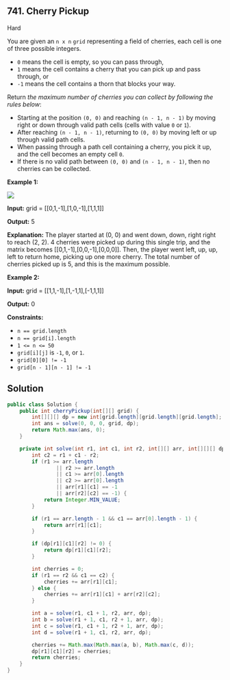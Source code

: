 ## 741\. Cherry Pickup

Hard

You are given an `n x n` `grid` representing a field of cherries, each cell is one of three possible integers.

*   `0` means the cell is empty, so you can pass through,
*   `1` means the cell contains a cherry that you can pick up and pass through, or
*   `-1` means the cell contains a thorn that blocks your way.

Return _the maximum number of cherries you can collect by following the rules below_:

*   Starting at the position `(0, 0)` and reaching `(n - 1, n - 1)` by moving right or down through valid path cells (cells with value `0` or `1`).
*   After reaching `(n - 1, n - 1)`, returning to `(0, 0)` by moving left or up through valid path cells.
*   When passing through a path cell containing a cherry, you pick it up, and the cell becomes an empty cell `0`.
*   If there is no valid path between `(0, 0)` and `(n - 1, n - 1)`, then no cherries can be collected.

**Example 1:**

![](https://assets.leetcode.com/uploads/2020/12/14/grid.jpg)

**Input:** grid = [[0,1,-1],[1,0,-1],[1,1,1]]

**Output:** 5

**Explanation:** The player started at (0, 0) and went down, down, right right to reach (2, 2). 4 cherries were picked up during this single trip, and the matrix becomes [[0,1,-1],[0,0,-1],[0,0,0]]. Then, the player went left, up, up, left to return home, picking up one more cherry. The total number of cherries picked up is 5, and this is the maximum possible.

**Example 2:**

**Input:** grid = [[1,1,-1],[1,-1,1],[-1,1,1]]

**Output:** 0

**Constraints:**

*   `n == grid.length`
*   `n == grid[i].length`
*   `1 <= n <= 50`
*   `grid[i][j]` is `-1`, `0`, or `1`.
*   `grid[0][0] != -1`
*   `grid[n - 1][n - 1] != -1`

## Solution

```java
public class Solution {
    public int cherryPickup(int[][] grid) {
        int[][][] dp = new int[grid.length][grid.length][grid.length];
        int ans = solve(0, 0, 0, grid, dp);
        return Math.max(ans, 0);
    }

    private int solve(int r1, int c1, int r2, int[][] arr, int[][][] dp) {
        int c2 = r1 + c1 - r2;
        if (r1 >= arr.length
                || r2 >= arr.length
                || c1 >= arr[0].length
                || c2 >= arr[0].length
                || arr[r1][c1] == -1
                || arr[r2][c2] == -1) {
            return Integer.MIN_VALUE;
        }

        if (r1 == arr.length - 1 && c1 == arr[0].length - 1) {
            return arr[r1][c1];
        }

        if (dp[r1][c1][r2] != 0) {
            return dp[r1][c1][r2];
        }

        int cherries = 0;
        if (r1 == r2 && c1 == c2) {
            cherries += arr[r1][c1];
        } else {
            cherries += arr[r1][c1] + arr[r2][c2];
        }

        int a = solve(r1, c1 + 1, r2, arr, dp);
        int b = solve(r1 + 1, c1, r2 + 1, arr, dp);
        int c = solve(r1, c1 + 1, r2 + 1, arr, dp);
        int d = solve(r1 + 1, c1, r2, arr, dp);

        cherries += Math.max(Math.max(a, b), Math.max(c, d));
        dp[r1][c1][r2] = cherries;
        return cherries;
    }
}
```